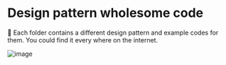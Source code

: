 # Design pattern wholesome code
🐹 Each folder contains a different design pattern and example codes for them. You could find it every where on the internet. 


![image](https://user-images.githubusercontent.com/80462415/162028225-0e5ba93b-449a-4027-82a7-c5350c8a84e8.png)
